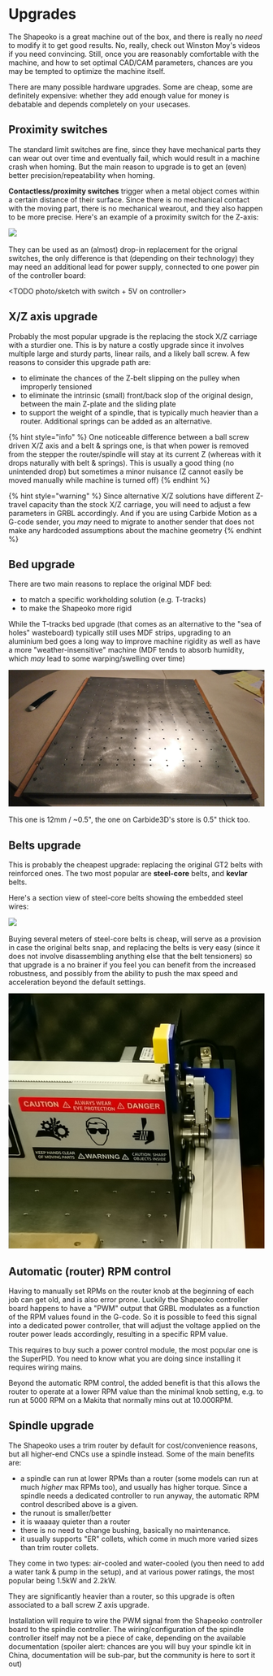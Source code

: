 # Upgrades

The Shapeoko is a great machine out of the box, and there is really no _need_ to modify it to get good results. No, really, check out Winston Moy's videos if you need convincing. Still, once you are reasonably comfortable with the machine, and how to set optimal CAD/CAM parameters, chances are you may be tempted to optimize the machine itself. 

There are many possible hardware upgrades. Some are cheap, some are definitely expensive: whether they add enough value for money is debatable and depends completely on your usecases.

## Proximity switches

The standard limit switches are fine, since they have mechanical parts they can wear out over time and eventually fail, which would result in a machine crash when homing. But the main reason to upgrade is to get an \(even\) better precision/repeatability when homing. 

**Contactless/proximity switches** trigger when a metal object comes within a certain distance of their surface. Since there is no mechanical contact with the moving part, there is no mechanical wearout, and they also happen to be more precise. Here's an example of a proximity switch for the Z-axis:

![](.gitbook/assets/upgrades_proximity_switch.png)

They can be used as an \(almost\) drop-in replacement for the orignal switches, the only difference is that \(depending on their technology\) they may need an additional lead for power supply, connected to one power pin of the controller board:

&lt;TODO photo/sketch with switch + 5V on controller&gt;

## X/Z axis upgrade

Probably the most popular upgrade is the replacing the stock X/Z carriage with a sturdier one. This is by nature a costly upgrade since it involves multiple large and sturdy parts, linear rails, and a likely ball screw. A few reasons to consider this upgrade path are:

* to eliminate the chances of the Z-belt slipping on the pulley when improperly tensioned
* to eliminate the intrinsic \(small\) front/back slop of the original design, between the main Z-plate and the sliding plate
* to support the weight of a spindle, that is typically much heavier than a router. Additional springs can be added as an alternative.

{% hint style="info" %}
One noticeable difference between a ball screw driven X/Z axis and a belt & springs one, is that when power is removed from the stepper the router/spindle will stay at its current Z \(whereas with it drops naturally with belt & springs\). This is usually a good thing \(no unintended drop\) but sometimes a minor nuisance \(Z cannot easily be moved manually while machine is turned off\) 
{% endhint %}

{% hint style="warning" %}
Since alternative X/Z solutions have different Z-travel capacity than the stock X/Z carriage, you will need to adjust a few parameters in GRBL accordingly. And if you are using Carbide Motion as a G-code sender, you _may_ need to migrate to another sender that does not make any hardcoded assumptions about the machine geometry
{% endhint %}

## Bed upgrade

There are two main reasons to replace the original MDF bed:

* to match a specific workholding solution \(e.g. T-tracks\)
* to make the Shapeoko more rigid

While the T-tracks bed upgrade \(that comes as an alternative to the "sea of holes" wasteboard\) typically still uses MDF strips, upgrading to an aluminium bed goes a long way to improve machine rigidity as well as have a more "weather-insensitive" machine \(MDF tends to absorb humidity, which _may_ lead to some warping/swelling over time\)

![](.gitbook/assets/upgrades_aluminum_bed.png)

This one is 12mm / ~0.5", the one on Carbide3D's store is 0.5" thick too.

## Belts upgrade

This is probably the cheapest upgrade: replacing the original GT2 belts with reinforced ones. The two most popular are **steel-core** belts, and **kevlar** belts.

Here's a section view of steel-core belts showing the embedded steel wires:

![](.gitbook/assets/upgrades_steel_core_belt.png)

Buying several meters of steel-core belts is cheap, will serve as a provision in case the original belts snap, and replacing the belts is very easy \(since it does not involve disassembling anything else that the belt tensioners\) so that upgrade is a no brainer if you feel you can benefit from the increased robustness, and possibly from the ability to push the max speed and acceleration beyond the default settings.

![](.gitbook/assets/upgrades_steel_core_belt_mounted.png)

## Automatic \(router\) RPM control

Having to manually set RPMs on the router knob at the beginning of each job can get old, and is also error prone. Luckily the Shapeoko controller board happens to have a "PWM" output that GRBL modulates as a function of the RPM values found in the G-code. So it is possible to feed this signal into a dedicated power controller, that will adjust the voltage applied on the router power leads accordingly, resulting in a specific RPM value.

This requires to buy such a power control module, the most popular one is the SuperPID. You need to know what you are doing since installing it requires wiring mains. 

Beyond the automatic RPM control, the added benefit is that this allows the router to operate at a lower RPM value than the minimal knob setting, e.g. to run at 5000 RPM on a Makita that normally mins out at 10.000RPM. 

## Spindle upgrade

The Shapeoko uses a trim router by default for cost/convenience reasons, but all higher-end CNCs use a spindle instead. Some of the main benefits are:

* a spindle can run at lower RPMs than a router \(some models can run at much _higher_ max RPMs too\), and usually has higher torque. Since a spindle needs a dedicated controller to run anyway, the automatic RPM control described above is a given.
* the runout is smaller/better
* it is waaaay quieter than a router
* there is no need to change bushing, basically no maintenance.
* it usually supports "ER" collets, which come in much more varied sizes than trim router collets.

They come in two types: air-cooled and water-cooled \(you then need to add a water tank & pump in the setup\), and at various power ratings, the most popular being 1.5kW and 2.2kW.

They are significantly heavier than a router, so this upgrade is often associated to a ball screw Z axis upgrade. 

Installation will require to wire the PWM signal from the Shapeoko controller board to the spindle controller. The wiring/configuration of the spindle controller itself may not be a piece of cake, depending on the available documentation \(spoiler alert: chances are you will buy your spindle kit in China, documentation will be sub-par, but the community is here to sort it out\)



